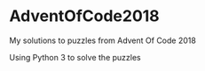 # AdventOfCode2018
My solutions to puzzles from Advent Of Code 2018

Using Python 3 to solve the puzzles
